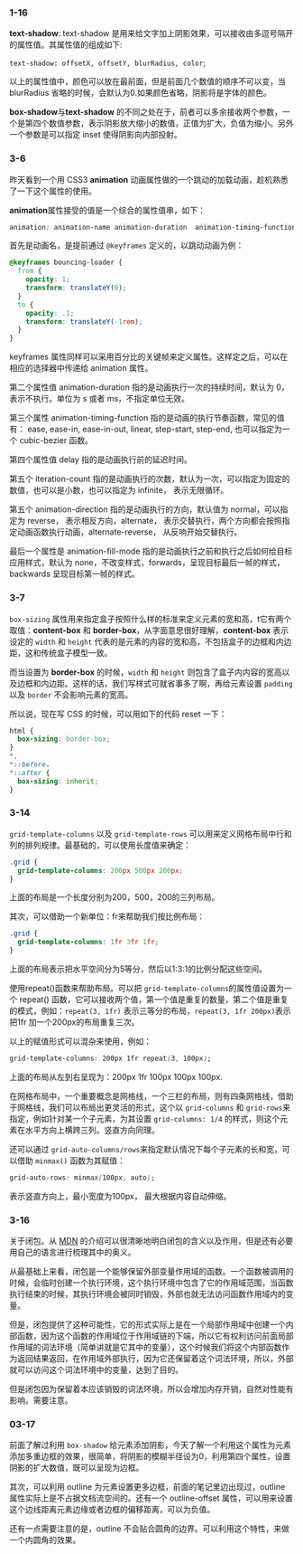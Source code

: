 ### 1-16

**text-shadow**: text-shadow 是用来给文字加上阴影效果，可以接收由多逗号隔开的属性值。其属性值的组成如下:

`text-shadow: offsetX, offsetY, blurRadius, color`;

以上的属性值中，颜色可以放在最前面，但是前面几个数值的顺序不可以变，当 blurRadius 省略的时候，会默认为0.如果颜色省略，阴影将是字体的颜色。

**box-shadow**与**text-shadow** 的不同之处在于，前者可以多余接收两个参数，一个是第四个数值参数，表示阴影放大缩小的数值，正值为扩大，负值为缩小。另外一个参数是可以指定 inset 使得阴影向内部投射。

### 3-6

昨天看到一个用 CSS3 **animation** 动画属性做的一个跳动的加载动画，趁机熟悉了一下这个属性的使用。

**animation**属性接受的值是一个综合的属性值串，如下：

``` css
animation: animation-name animation-duration  animation-timing-function delay iteration-count  animation-direction animation-fill-mode;
```

首先是动画名，是提前通过 `@keyframes` 定义的，以跳动动画为例：

``` css
@keyframes bouncing-loader {
  from {
    opacity: 1;
    transform: translateY(0);
  }
  to {
    opacity: .1;
    transform: translateY(-1rem);
  }
}
```

keyframes 属性同样可以采用百分比的关键帧来定义属性。这样定之后，可以在相应的选择器中传递给 animation 属性。

第二个属性值 animation-duration 指的是动画执行一次的持续时间，默认为 0，表示不执行。单位为 s 或者 ms，不指定单位无效。

第三个属性 animation-timing-function  指的是动画的执行节奏函数，常见的值有： ease, ease-in, ease-in-out, linear, step-start, step-end, 也可以指定为一个 cubic-bezier 函数。

第四个属性值 delay 指的是动画执行前的延迟时间。

第五个 iteration-count 指的是动画执行的次数，默认为一次，可以指定为固定的数值，也可以是小数，也可以指定为 infinite， 表示无限循环。

第五个 animation-direction 指的是动画执行的方向，默认值为 normal，可以指定为 reverse， 表示相反方向，alternate， 表示交替执行，两个方向都会按照指定动画函数执行动画，alternate-reverse， 从反响开始交替执行。

最后一个属性是 animation-fill-mode 指的是动画执行之前和执行之后如何给目标应用样式，默认为 none，不改变样式，forwards，呈现目标最后一帧的样式，backwards 呈现目标第一帧的样式。

### 3-7

`box-sizing` 属性用来指定盒子按照什么样的标准来定义元素的宽和高，t它有两个取值：**content-box** 和 **border-box**，从字面意思很好理解，**content-box** 表示设定的 `width` 和 `height` 代表的是元素的内容的宽和高，不包括盒子的边框和内边距，这和传统盒子模型一致。

而当设置为 **border-box** 的时候，`width` 和 `height` 则包含了盒子内内容的宽高以及边框和内边距。这样的话，我们写样式可就省事多了啊，再给元素设置 `padding` 以及 `border` 不会影响元素的宽高。

所以说，现在写 CSS 的时候，可以用如下的代码 reset 一下：

``` CSS
html {
  box-sizing: border-box;
}
*,
*::before.
*::after {
  box-sizing: inherit;
}
```

### 3-14

`grid-template-columns` 以及 `grid-template-rows` 可以用来定义网格布局中行和列的排列规律。最基础的，可以使用长度值来确定：

``` css
.grid {
  grid-template-columns: 200px 500px 200px;
}
```

上面的布局是一个长度分别为200，500，200的三列布局。

其次，可以借助一个新单位：fr来帮助我们按比例布局：

``` css
.grid {
  grid-template-columns: 1fr 3fr 1fr;
}
```

上面的布局表示把水平空间分为5等分，然后以1:3:1的比例分配这些空间。

使用repeat()函数来帮助布局。可以把 `grid-template-columns`的属性值设置为一个 repeat() 函数，它可以接收两个值，第一个值是重复的数量，第二个值是重复的模式，例如：`repeat(3, 1fr)` 表示三等分的布局，`repeat(3, 1fr 200px)`表示把1fr 加一个200px的布局重复三次。

以上的赋值形式可以混杂来使用，例如：

``` css
grid-template-columns: 200px 1fr repeat(3, 100px);
```

上面的布局从左到右呈现为：200px 1fr 100px 100px 100px.

在网格布局中，一个重要概念是网格线，一个三栏的布局，则有四条网格线，借助于网格线，我们可以布局出更灵活的形式，这个以 `grid-columns` 和 `grid-rows`来指定，例如针对某一个子元素，为其设置 `grid-columns: 1/4` 的样式，则这个元素在水平方向上横跨三列。竖直方向同理。

还可以通过 `grid-auto-columns/rows`来指定默认情况下每个子元素的长和宽，可以借助 `minmax()` 函数为其赋值：

``` css
grid-auto-rows: minmax(100px, auto);
```

表示竖直方向上，最小宽度为100px， 最大根据内容自动伸缩。

### 3-16

关于闭包。从 [MDN](https://developer.mozilla.org/zh-CN/docs/Web/JavaScript/Closures) 的介绍可以很清晰地明白闭包的含义以及作用，但是还有必要用自己的语言进行梳理其中的奥义。

从最基础上来看，闭包是一个能够保留外部变量作用域的函数。一个函数被调用的时候，会临时创建一个执行环境，这个执行环境中包含了它的作用域范围，当函数执行结束的时候，其执行环境会被同时销毁，外部也就无法访问函数作用域内的变量。

但是，闭包提供了这种可能性，它的形式实际上是在一个局部作用域中创建一个内部函数，因为这个函数的作用域位于作用域链的下端，所以它有权利访问前面局部作用域的词法环境（简单讲就是它其中的变量），这个时候我们将这个内部函数作为返回结果返回，在作用域外部执行，因为它还保留着这个词法环境，所以，外部就可以访问这个词法环境中的变量，达到了目的。

但是闭包因为保留着本应该销毁的词法环境，所以会增加内存开销，自然对性能有影响。需要注意。

### 03-17

前面了解过利用 `box-shadow` 给元素添加阴影，今天了解一个利用这个属性为元素添加多重边框的效果，很简单，将阴影的模糊半径设为0，利用第四个属性，设置阴影的扩大数值，既可以呈现为边框。

其次，可以利用 outline 为元素设置更多边框，前面的笔记里边出现过，outline 属性实际上是不占据文档流空间的。还有一个 outline-offset 属性，可以用来设置这个边线距离元素边缘或者边框的偏移距离，可以为负值。

还有一点需要注意的是，outline 不会贴合圆角的边界。可以利用这个特性，来做一个内圆角的效果。